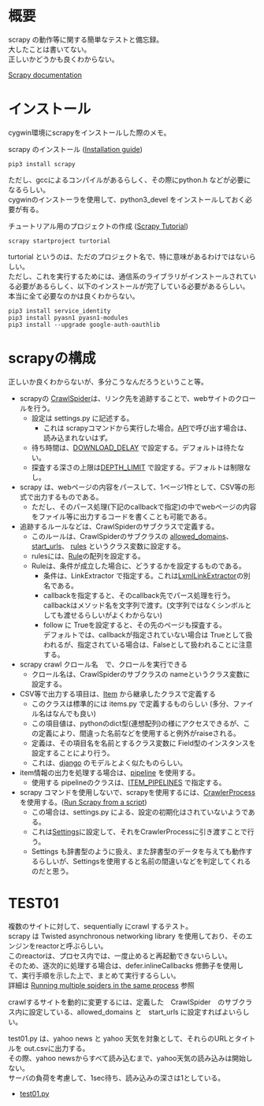 # 概要
scrapy の動作等に関する簡単なテストと備忘録。  
大したことは書いてない。  
正しいかどうかも良くわからない。  

[Scrapy documentation](https://doc.scrapy.org/en/latest/index.html)

# インストール
cygwin環境にscrapyをインストールした際のメモ。

scrapy のインストール ([Installation guide](https://doc.scrapy.org/en/latest/intro/install.html))
```
pip3 install scrapy
```

ただし、gccによるコンパイルがあるらしく、その際にpython.h などが必要になるらしい。  
cygwinのインストーラを使用して、python3_devel をインストールしておく必要が有る。  

チュートリアル用のプロジェクトの作成 ([Scrapy Tutorial](https://doc.scrapy.org/en/latest/intro/tutorial.html))
```
scrapy startproject turtorial
```

turtorial というのは、ただのプロジェクト名で、特に意味があるわけではないらしい。  
ただし、これを実行するためには、通信系のライブラリがインストールされている必要があるらしく、以下のインストールが完了している必要があるらしい。  
本当に全て必要なのかは良くわからない。

```
pip3 install service_identity
pip3 install pyasn1 pyasn1-modules
pip3 install --upgrade google-auth-oauthlib
```

# scrapyの構成
正しいか良くわからないが、多分こうなんだろうということ等。  

+ scrapyの [CrawlSpider](https://doc.scrapy.org/en/latest/topics/spiders.html#crawlspider)は、リンク先を追跡することで、webサイトのクロールを行う。  
  + 設定は settings.py に記述する。
    + これは scrapyコマンドから実行した場合。[API](https://doc.scrapy.org/en/latest/topics/api.html)で呼び出す場合は、読み込まれないはず。
  + 待ち時間は、[DOWNLOAD_DELAY](https://doc.scrapy.org/en/latest/topics/settings.html#download-delay) で設定する。デフォルトは待たない。
  + 探査する深さの上限は[DEPTH_LIMIT](https://doc.scrapy.org/en/latest/topics/settings.html#depth-limit) で設定する。デフォルトは制限なし。
+ scrapy は、webページの内容をパースして、1ページ1件として、CSV等の形式で出力するものである。
  + ただし、そのパース処理(下記のcallbackで指定)の中でwebページの内容をファイル等に出力するコードを書くことも可能である。
+ 追跡するルールなどは、CrawlSpiderのサブクラスで定義する。
  + このルールは、CrawlSpiderのサブクラスの
[allowed_domains](https://doc.scrapy.org/en/latest/topics/spiders.html#scrapy.spiders.Spider.allowed_domains)、
[start_urls](https://doc.scrapy.org/en/latest/topics/spiders.html#scrapy.spiders.Spider.start_urls)、
[rules](https://doc.scrapy.org/en/latest/topics/spiders.html#scrapy.spiders.CrawlSpider.rules) というクラス変数に設定する。
  + rulesには、[Rule](https://doc.scrapy.org/en/latest/topics/spiders.html#scrapy.spiders.Rule)の配列を設定する。
  + Ruleは、条件が成立した場合に、どうするかを設定するものである。
    + 条件は、LinkExtractor で指定する。これは[LxmlLinkExtractor](https://doc.scrapy.org/en/latest/topics/link-extractors.html#module-scrapy.linkextractors.lxmlhtml)の別名である。
    + callbackを指定すると、そのcallback先でパース処理を行う。  
      callbackはメソッド名を文字列で渡す。(文字列ではなくシンボルとしても渡せるらしいがよくわからない)
    + follow に Trueを設定すると、その先のページも探査する。  
      デフォルトでは、callbackが指定されていない場合は Trueとして扱われるが、指定されている場合は、Falseとして扱われることに注意する。
+ scrapy crawl クロール名　で、クロールを実行できる
  + クロール名は、CrawlSpiderのサブクラスの nameというクラス変数に設定する。
+ CSV等で出力する項目は、[Item](https://doc.scrapy.org/en/latest/topics/items.html#item-objects) から継承したクラスで定義する
  + このクラスは標準的には items.py で定義するものらしい (多分、ファイル名はなんでも良い)
  + この項目値は、pythonのdict型(連想配列)の様にアクセスできるが、この定義により、間違った名前などを使用すると例外がraiseされる。
  + 定義は、その項目名を名前とするクラス変数に Field型のインスタンスを設定することにより行う。
  + これは、[django](https://docs.djangoproject.com/en/dev/topics/db/models/) のモデルとよく似たものらしい。
+ item情報の出力を処理する場合は、[pipeline](https://doc.scrapy.org/en/latest/topics/item-pipeline.html#item-pipeline)
を使用する。
  + 使用する pipelineのクラスは、[ITEM_PIPELINES](https://doc.scrapy.org/en/latest/topics/settings.html#item-pipelines) で指定する。
+ scrapy コマンドを使用しないで、scrapyを使用するには、[CrawlerProcess](https://doc.scrapy.org/en/latest/topics/api.html#scrapy.crawler.CrawlerProcess)を使用する。([Run Scrapy from a script](https://doc.scrapy.org/en/latest/topics/practices.html#run-scrapy-from-a-script))
  + この場合は、settings.py による、設定の初期化はされていないようである。
  + これは[Settings](https://doc.scrapy.org/en/latest/topics/api.html#scrapy.settings.Settings)に設定して、それをCrawlerProcessに引き渡すことで行う。
  + Settings も辞書型のように扱え、また辞書型のデータを与えても動作するらしいが、Settingsを使用すると名前の間違いなどを判定してくれるのだと思う。

# TEST01
複数のサイトに対して、sequentially にcrawl するテスト。  
scrapy は Twisted asynchronous networking library を使用しており、そのエンジンをreactorと呼ぶらしい。  
このreactorは、プロセス内では、一度止めると再起動できないらしい。  
そのため、逐次的に処理する場合は、defer.inlineCallbacks 修飾子を使用して、実行手順を示した上で、まとめて実行するらしい。  
詳細は [Running multiple spiders in the same process](https://doc.scrapy.org/en/latest/topics/practices.html#running-multiple-spiders-in-the-same-process) 参照

crawlするサイトを動的に変更するには、定義した　CrawlSpider　のサブクラス内に設定している、allowed_domains と　start_urls に設定すればよいらしい。

test01.py は、yahoo news と yahoo 天気を対象として、それらのURLとタイトルを out.csvに出力する。  
その際、yahoo newsからすべて読み込むまで、yahoo天気の読み込みは開始しない。  
サーバの負荷を考慮して、1sec待ち、読み込みの深さは1としている。  

- [test01.py](test01.py)
